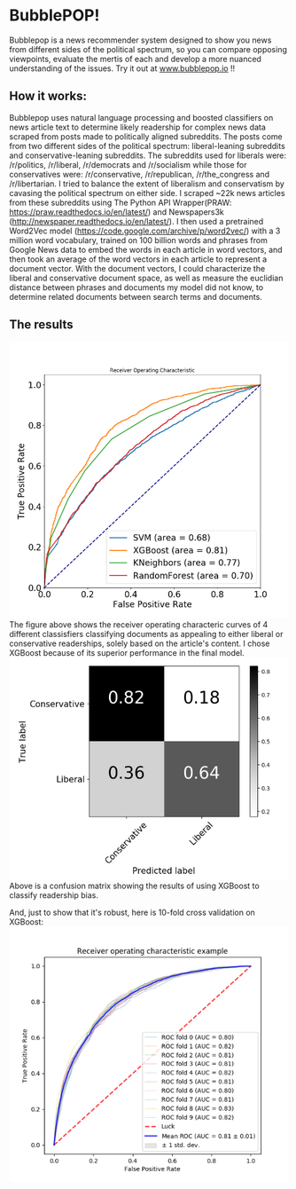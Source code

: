 #      BubblePOP!        #


Bubblepop is a news recommender system designed to show you news from different sides of the political spectrum, so you can compare opposing viewpoints, evaluate the mertis of each and develop a more nuanced understanding of the issues.  Try it out at www.bubblepop.io !!     


##	How it works:	##
Bubblepop uses natural language processing and boosted classifiers on news article text to determine likely readership for complex news data scraped from posts made to politically aligned subreddits.  The posts come from two different sides of the political spectrum: liberal-leaning subreddits and conservative-leaning subreddits.  The subreddits used for liberals were: /r/politics, /r/liberal, /r/democrats and /r/socialism while those for conservatives were: /r/conservative, /r/republican, /r/the_congress and /r/libertarian.  I tried to balance the extent of liberalism and conservatism by cavasing the political spectrum on either side.  I scraped ~22k news articles from these subreddits using The Python API Wrapper(PRAW: https://praw.readthedocs.io/en/latest/) and Newspapers3k (http://newspaper.readthedocs.io/en/latest/).  I then used a pretrained Word2Vec model (https://code.google.com/archive/p/word2vec/) with a 3 million word vocabulary, trained on 100 billion words and phrases from Google News data to embed the words in each article in word vectors, and then took an average of the word vectors in each article to represent a document vector.  With the document vectors, I could characterize the liberal and conservative document space, as well as measure the euclidian distance between phrases and documents my model did not know, to determine related documents between search terms and documents.
##	The results	##
![alt text](graphs/ROC_Curves4.png "ROC Curve")
The figure above shows the receiver operating characteric curves of 4 different classisfiers classifying documents as appealing to either liberal or conservative readerships, solely based on the article's content.  I chose XGBoost because of its superior performance in the final model.
![alt text](graphs/XGBoostConfusionMatrix.png "Confusion Matrix")
Above is a confusion matrix showing the results of using XGBoost to classify readership bias.

And, just to show that it's robust, here is 10-fold cross validation on XGBoost:
![alt text](graphs/ROC_CrossValidation_XGBoost_n200_depth5.png "ROC Curve")
